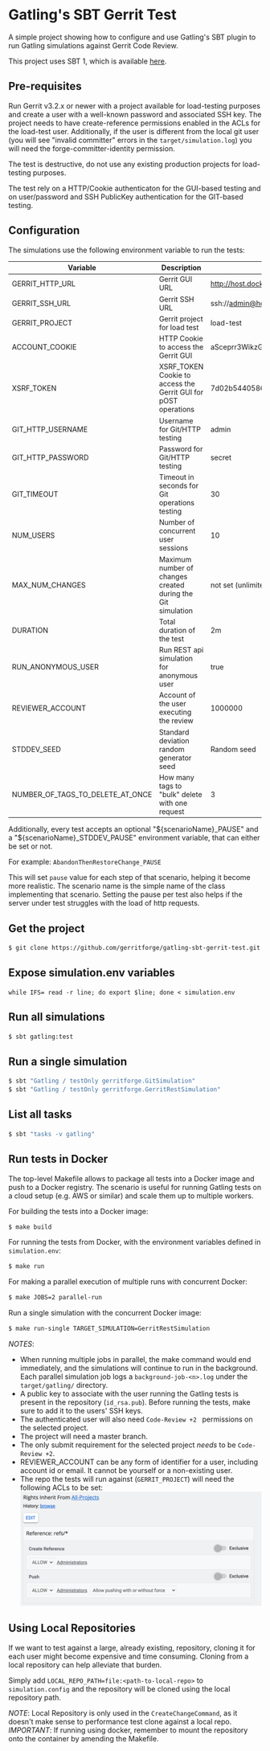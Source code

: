 Gatling's SBT Gerrit Test
=========================

A simple project showing how to configure and use Gatling's SBT plugin to run Gatling simulations
against Gerrit Code Review.

This project uses SBT 1, which is available [here](https://www.scala-sbt.org/download.html).

Pre-requisites
--------------

Run Gerrit v3.2.x or newer with a project available for load-testing purposes and
create a user with a well-known password and associated SSH key.
The project needs to have create-reference permissions enabled
in the ACLs for the load-test user. Additionally, if the user is different
from the local git user (you will see "invalid committer" errors
in the `target/simulation.log`) you will need the forge-committer-identity permission.

The test is destructive, do not use any existing production projects for load-testing
purposes.

The test rely on a HTTP/Cookie authenticaton for the GUI-based testing and on
user/password and SSH PublicKey authentication for the GIT-based testing.

Configuration
-------------

The simulations use the following environment variable to run the tests:

Variable | Description | Sample
---------|-------------|---------
 GERRIT_HTTP_URL | Gerrit GUI URL | http://host.docker.internal:8080
 GERRIT_SSH_URL | Gerrit SSH URL | ssh://admin@host.docker.internal:29418
 GERRIT_PROJECT | Gerrit project for load test | load-test
 ACCOUNT_COOKIE | HTTP Cookie to access the Gerrit GUI | aSceprr3WikzGrfwg2PvpOhMMcH5qp3ehW
 XSRF_TOKEN | XSRF_TOKEN Cookie to access the Gerrit GUI for pOST operations | 7d02b54405863778dfe1
 GIT_HTTP_USERNAME | Username for Git/HTTP testing | admin
 GIT_HTTP_PASSWORD | Password for Git/HTTP testing | secret
 GIT_TIMEOUT | Timeout in seconds for Git operations testing | 30
 NUM_USERS | Number of concurrent user sessions | 10
 MAX_NUM_CHANGES | Maximum number of changes created during the Git simulation | not set (unlimited)
 DURATION | Total duration of the test | 2m
 RUN_ANONYMOUS_USER | Run REST api simulation for anonymous user | true
 REVIEWER_ACCOUNT | Account of the user executing the review | 1000000
 STDDEV_SEED | Standard deviation random generator seed | Random seed
 NUMBER_OF_TAGS_TO_DELETE_AT_ONCE | How many tags to "bulk" delete with one request | 3

Additionally, every test accepts an optional "${scenarioName}_PAUSE" and a
"${scenarioName}_STDDEV_PAUSE" environment variable, that can either be set or not.

For example: `AbandonThenRestoreChange_PAUSE`

This will set `pause` value for each step of that scenario, helping it become more realistic.
The scenario name is the simple name of the class implementing that scenario.
Setting the pause per test also helps if the server under test struggles with the
load of http requests.

Get the project
---------------

```bash
$ git clone https://github.com/gerritforge/gatling-sbt-gerrit-test.git && cd gatling-sbt-gerrit-test
```

Expose simulation.env variables
-------------------

```base
while IFS= read -r line; do export $line; done < simulation.env
```
Run all simulations
-------------------

```bash
$ sbt gatling:test
```

Run a single simulation
-----------------------

```bash
$ sbt "Gatling / testOnly gerritforge.GitSimulation"
$ sbt "Gatling / testOnly gerritforge.GerritRestSimulation"
```

List all tasks
--------------------

```bash
$ sbt "tasks -v gatling"
```

Run tests in Docker
-------------------

The top-level Makefile allows to package all tests into a Docker image and push
to a Docker registry. The scenario is useful for running Gatling tests on a cloud
setup (e.g. AWS or similar) and scale them up to multiple workers.

For building the tests into a Docker image:

```bash
$ make build
```

For running the tests from Docker, with the environment variables defined in
`simulation.env`:

```bash
$ make run
```

For making a parallel execution of multiple runs with concurrent Docker:

```bash
$ make JOBS=2 parallel-run
```

Run a single simulation with the concurrent Docker image:

```bash
$ make run-single TARGET_SIMULATION=GerritRestSimulation
```

*NOTES*:
* When running multiple jobs in parallel, the make command would
end immediately, and the simulations will continue to run in the background.
Each parallel simulation job logs a `background-job-<n>.log` under the `target/gatling/` directory.
* A public key to associate with the user running the Gatling tests is present in the repository (`id_rsa.pub`).
Before running the tests, make sure to add it to the users' SSH keys.
* The authenticated user will also need `Code-Review +2 ` permissions on the selected project.
* The project will need a master branch.
* The only submit requirement for the selected project *needs* to be `Code-Review +2`.
* REVIEWER_ACCOUNT can be any form of identifier for a user, including account id or email.
    It cannot be yourself or a non-existing user.
* The repo the tests will run against (`GERRIT_PROJECT`) will need the following ACLs to be set:
![ACLs](./images/ACLs.png)

Using Local Repositories
------------------------------

If we want to test against a large, already existing, repository, cloning it for each user might
become expensive and time consuming. Cloning from a local repository can help alleviate that burden.

Simply add `LOCAL_REPO_PATH=file:<path-to-local-repo>` to `simulation.config` and the repository
will be cloned using the local repository path.

*NOTE*: Local Repository is only used in the `CreateChangeCommand`, as it doesn't make sense to
performance test clone against a local repo.
*IMPORTANT*: If running using docker, remember to mount the repository onto the container by
amending the Makefile.
